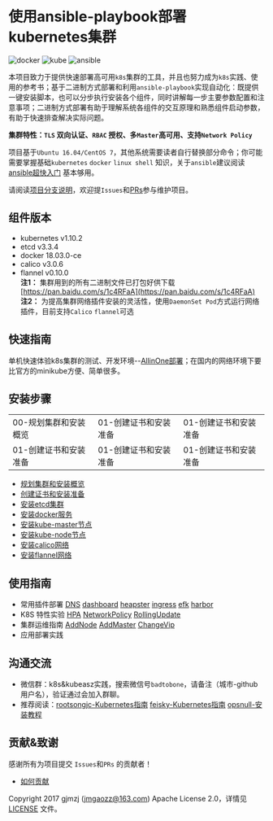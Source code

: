 # 使用ansible-playbook部署kubernetes集群

![docker](./pics/docker.jpg) ![kube](./pics/kube.jpg) ![ansible](./pics/ansible.jpg)

本项目致力于提供快速部署高可用`k8s`集群的工具，并且也努力成为`k8s`实践、使用的参考书；基于二进制方式部署和利用`ansible-playbook`实现自动化：既提供一键安装脚本，也可以分步执行安装各个组件，同时讲解每一步主要参数配置和注意事项；二进制方式部署有助于理解系统各组件的交互原理和熟悉组件启动参数，有助于快速排查解决实际问题。

**集群特性：`TLS` 双向认证、`RBAC` 授权、多`Master`高可用、支持`Network Policy`**

项目基于`Ubuntu 16.04/CentOS 7`，其他系统需要读者自行替换部分命令；你可能需要掌握基础`kubernetes` `docker` `linux shell` 知识，关于`ansible`建议阅读 [ansible超快入门](http://weiweidefeng.blog.51cto.com/1957995/1895261) 基本够用。

请阅读[项目分支说明](docs/branch.md)，欢迎提`Issues`和[PRs](docs/mixes/HowToContribute.md)参与维护项目。

## 组件版本

- kubernetes	v1.10.2
- etcd		v3.3.4
- docker	18.03.0-ce
- calico	v3.0.6
- flannel	v0.10.0  
**注1：** 集群用到的所有二进制文件已打包好供下载 [https://pan.baidu.com/s/1c4RFaA](https://pan.baidu.com/s/1c4RFaA)  
**注2：** 为提高集群网络插件安装的灵活性，使用`DaemonSet Pod`方式运行网络插件，目前支持`Calico` `flannel`可选

## 快速指南

单机快速体验k8s集群的测试、开发环境--[AllinOne部署](docs/quickStart.md)；在国内的网络环境下要比官方的minikube方便、简单很多。

## 安装步骤

<table class="table table-bordered table-striped table-condensed">
    <tr>
        <td>00-规划集群和安装概览</td>
        <td>01-创建证书和安装准备</td>
        <td>01-创建证书和安装准备</td>
    </tr>
    <tr>
        <td>01-创建证书和安装准备</td>
        <td>01-创建证书和安装准备</td>
        <td>01-创建证书和安装准备</td>
    </tr>
</table>

- [规划集群和安装概览](docs/00-集群规划和基础参数设定.md)
- [创建证书和安装准备](docs/01-创建CA证书和环境配置.md)
- [安装etcd集群](docs/02-安装etcd集群.md)
- [安装docker服务](docs/04-安装docker服务.md)
- [安装kube-master节点](docs/05-安装kube-master节点.md)
- [安装kube-node节点](docs/06-安装kube-node节点.md)
- [安装calico网络](docs/07-安装calico网络组件.md)
- [安装flannel网络](docs/07-安装flannel网络组件.md)

## 使用指南

- 常用插件部署  [DNS](docs/guide/kubedns.md) [dashboard](docs/guide/dashboard.md) [heapster](docs/guide/heapster.md) [ingress](docs/guide/ingress.md) [efk](docs/guide/efk.md) [harbor](docs/guide/harbor.md)
- K8S 特性实验  [HPA](docs/guide/hpa.md) [NetworkPolicy](docs/guide/networkpolicy.md) [RollingUpdate](docs/guide/rollingupdateWithZeroDowntime.md)
- 集群运维指南 [AddNode](docs/guide/op/AddNode.md) [AddMaster](docs/guide/op/AddMaster.md) [ChangeVip](docs/guide/op/ChangeVIP.md)
- 应用部署实践

## 沟通交流

- 微信群：k8s&kubeasz实践，搜索微信号`badtobone`，请备注（城市-github用户名），验证通过会加入群聊。
- 推荐阅读：[rootsongjc-Kubernetes指南](https://github.com/rootsongjc/kubernetes-handbook) [feisky-Kubernetes指南](https://github.com/feiskyer/kubernetes-handbook/blob/master/zh/SUMMARY.md) [opsnull-安装教程](https://github.com/opsnull/follow-me-install-kubernetes-cluster)

## 贡献&致谢

感谢所有为项目提交 `Issues`和`PRs` 的贡献者！

- [如何贡献](docs/mixes/HowToContribute.md)

Copyright 2017 gjmzj (jmgaozz@163.com) Apache License 2.0，详情见 [LICENSE](LICENSE) 文件。
